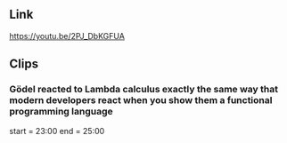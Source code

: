## Link
https://youtu.be/2PJ_DbKGFUA

## Clips

### Gödel reacted to Lambda calculus exactly the same way that modern developers react when you show them a functional programming language
start = 23:00
end = 25:00

